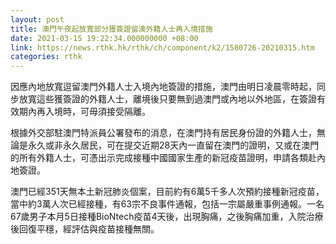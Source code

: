 ```yaml
---
layout: post
title: 澳門午夜起放寬部分獲簽證留澳外籍人士再入境措施
date: 2021-03-15 19:22:34.000000000 +08:00
link: https://news.rthk.hk/rthk/ch/component/k2/1580726-20210315.htm
categories: rthk
---
```


因應內地放寬逗留澳門外籍人士入境內地簽證的措施，澳門由明日凌晨零時起，同步放寬這些獲簽證的外籍人士，離境後只要無到過澳門或內地以外地區，在簽證有效期內再入境時，可毋須接受隔離。

根據外交部駐澳門特派員公署發布的消息，在澳門持有居民身份證的外籍人士，無論是永久或非永久居民，可在提交近期28天內一直留在澳門的證明，又或在澳門的所有外籍人士，可憑出示完成接種中國國家生產的新冠疫苗證明，申請各類赴內地簽證。

澳門已經351天無本土新冠肺炎個案，目前約有6萬5千多人次預約接種新冠疫苗，當中約3萬人次已經接種，有63宗不良事件通報，包括一宗屬嚴重事例通報。一名67歲男子本月5日接種BioNtech疫苗4天後，出現胸痛，之後胸痛加重，入院治療後回復平穩，經評估與疫苗接種無關。
